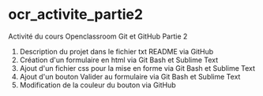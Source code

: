 # ocr_activite_partie2
Activité du cours Openclassroom Git et GitHub Partie 2
1) Description du projet dans le fichier txt README via GitHub
2) Création d'un formulaire en html via Git Bash et Sublime Text
3) Ajout d'un fichier css pour la mise en forme via Git Bash et Sublime Text
4) Ajout d'un bouton Valider au formulaire  via Git Bash et Sublime Text
5) Modification de la couleur du bouton via GitHub
